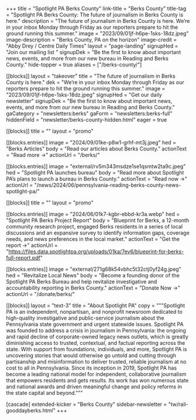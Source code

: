 +++
title = "Spotlight PA Berks County"
link-title = "Berks County"
title-tag = "Spotlight PA Berks County: The future of journalism in Berks County is here."
description = "The future of journalism in Berks County is here. We’re in your inbox Monday through Friday as our reporters prepare to hit the ground running this summer."
image = "2023/09/01jf-h6pe-1sks-18dz.jpeg"
image-description = "Berks County, PA on the horizon"
image-credit = "Abby Drey / Centre Daily Times"
layout = "page-landing"
signupHed = "Join our mailing list "
signupDek = "Be the first to know about important news, events, and more from our new bureau in Reading and Berks County."
hide-topper = true
aliases = ["/berks-county/"]

[[blocks]]
layout = "takeover"
title = "The future of journalism in Berks County is here."
dek = "We’re in your inbox Monday through Friday as our reporters prepare to hit the ground running this summer."
image = "2023/09/01jf-h6pe-1sks-18dz.jpeg"
signupHed = "Get our daily newsletter"
signupDek = "Be the first to know about important news, events, and more from our new bureau in Reading and Berks County."
gaCategory = "newsletters:berks"
gaForm = "newsletters:berks-full"
hiddenField = "newsletter/berks-county-hidden.html"
eager = true

[[blocks]]
title = ""
layout = "promo"

[[blocks.entries]]
image = "2024/09/01ke-p8w1-grhf-mt3j.jpeg"
hed = "Berks Articles"
body = "Read our articles about Berks County."
actionText = "Read more →"
actionUrl = "/berks/"

[[blocks.entries]]
image = "external/rv5m343msdze1se1qsmtw2ta9c.jpeg"
hed = "Spotlight PA launches bureau"
body = "Read more about Spotlight PA’s plans to launch a bureau in Berks County."
actionText = "Read now →"
actionUrl = "/news/2024/06/pennsylvania-reading-berks-county-news-spotlight-pa/"

[[blocks]]
title = ""
layout = "promo"

[[blocks.entries]]
image = "2024/06/01k7-kgbr-ebbd-kr3a.webp"
hed = "Spotlight PA Berks Project Report"
body = "Blueprint for Berks, a 12-month community research project, engaged Berks residents in a series of local discussions and an expansive survey to identify information gaps, coverage needs, and news preferences in the local market."
actionText = "Get the report →"
actionUrl = "https://files.data.spotlightpa.org/uploads/01ka/7ev6/blueprint-for-berks-full-report.pdf"

[[blocks.entries]]
image = "external/271g68k54vbhc5t32ctj0yf24g.jpeg"
hed = "Revitalize Local News"
body = "Become a founding donor of the Spotlight PA Berks Bureau and help revitalize investigative and accountability reporting in Berks County."
actionText = "Donate Now →"
actionUrl = "/donate/berks/"

[[blocks]]
layout = "text-3"
title = "About Spotlight PA"
copy = """Spotlight PA is an independent, nonpartisan, and nonprofit newsroom dedicated to high-quality investigative and public-service journalism about the Pennsylvania state government and urgent statewide issues. Spotlight PA was founded to address a crisis in journalism in Pennsylvania: the ongoing and rapid decline of corporate-owned legacy news outlets, which is greatly diminishing access to trusted, contextual, and factual reporting across the state. With support from foundations, individuals, and more, Spotlight PA is uncovering stories that would otherwise go untold and cutting through partisanship and misinformation to deliver trusted, reliable journalism at no cost to all in Pennsylvania. Since its inception in 2019, Spotlight PA has become a leading national model for independent, collaborative journalism that empowers residents and gets results. Its work has won numerous state and national awards and driven meaningful change and policy reforms in the state capital and beyond."""

[cascade]
extended-kicker = "Berks County"
sidebar-newsletter = "tw/rail-gooddayberks.html"
+++
